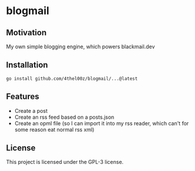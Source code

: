 # blogmail

## Motivation

My own simple blogging engine, which powers blackmail.dev

## Installation

```shell
go install github.com/4thel00z/blogmail/...@latest
```

## Features

- Create a post
- Create an rss feed based on a posts.json
- Create an opml file (so I can import it into my rss reader, which can't for some reason eat normal rss xml)

## License

This project is licensed under the GPL-3 license.
